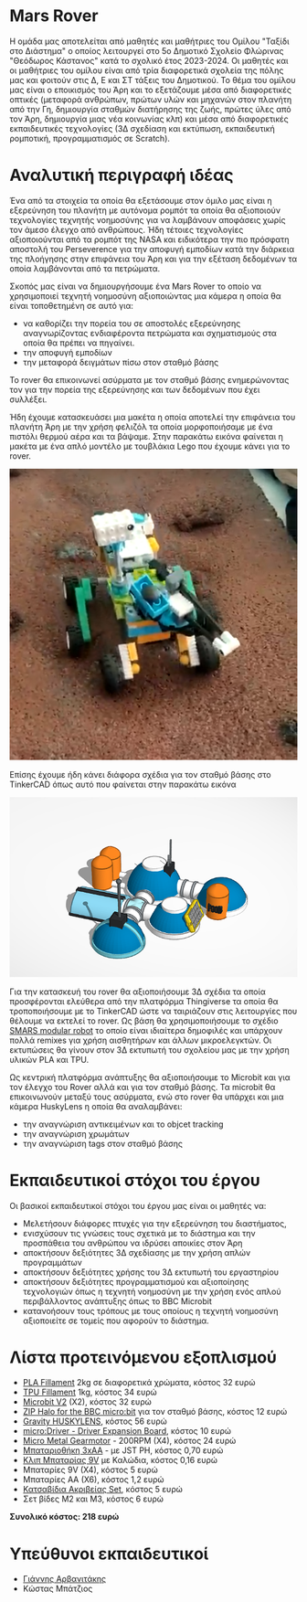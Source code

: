 
# Mars Rover
Η ομάδα μας αποτελείται από μαθητές και μαθήτριες του Ομίλου "Ταξίδι στο Διάστημα" ο οποίος λειτουργεί στο 5ο Δημοτικό Σχολείο Φλώρινας "Θεόδωρος Κάστανος" κατά το σχολικό έτος 2023-2024. Οι μαθητές και οι μαθήτριες του ομίλου είναι από τρία διαφορετικά σχολεία της πόλης μας και φοιτούν στις Δ, Ε και ΣΤ τάξεις του Δημοτικού. Το θέμα του ομίλου μας είναι ο εποικισμός του Άρη και το εξετάζουμε μέσα από διαφορετικές οπτικές (μεταφορά ανθρώπων, πρώτων υλών και μηχανών στον πλανήτη από την Γη, δημιουργία σταθμών διατήρησης της ζωής, πρώτες ύλες από τον Άρη, δημιουργία μιας νέα κοινωνίας κλπ) και μέσα από διαφορετικές εκπαιδευτικές τεχνολογίες (3Δ σχεδίαση και εκτύπωση, εκπαιδευτική ρομποτική, προγραμματισμός σε Scratch).
# Αναλυτική περιγραφή ιδέας
Ένα από τα στοιχεία τα οποία θα εξετάσουμε στον όμιλο μας είναι η εξερεύνηση του πλανήτη με αυτόνομα ρομπότ τα οποία θα αξιοποιούν τεχνολογίες τεχνητής νοημοσύνης για να λαμβάνουν αποφάσεις χωρίς τον άμεσο έλεγχο από ανθρώπους. Ήδη τέτοιες τεχνολογίες αξιοποιούνται από τα ρομπότ της NASA και ειδικότερα την πιο πρόσφατη αποστολή του Perseverence για την αποφυγή εμποδίων κατά την διάρκεια της πλοήγησης στην επιφάνεια του Άρη και για την εξέταση δεδομένων τα οποία λαμβάνονται από τα πετρώματα. 

Σκοπός μας είναι να δημιουργήσουμε ένα Mars Rover το οποίο να χρησιμοποιεί τεχνητή νοημοσύνη αξιοποιώντας μια κάμερα η οποία θα είναι τοποθετημένη σε αυτό για: 

 - να καθορίζει την πορεία του σε αποστολές εξερεύνησης αναγνωρίζοντας ενδιαφέροντα πετρώματα και σχηματισμούς στα οποία θα πρέπει να πηγαίνει. 
 - την αποφυγή εμποδίων
 - την μεταφορά δειγμάτων πίσω στον σταθμό βάσης

Το rover θα επικοινωνεί ασύρματα με τον σταθμό βάσης ενημερώνοντας τον για την πορεία της εξερεύνησης και των δεδομένων που έχει συλλέξει.

Ήδη έχουμε κατασκευάσει μια μακέτα η οποία αποτελεί την επιφάνεια του πλανήτη Άρη με την χρήση φελιζόλ τα οποία μορφοποιήσαμε με ένα πιστόλι θερμού αέρα και τα βάψαμε. Στην παρακάτω εικόνα φαίνεται η μακέτα με ένα απλό μοντέλο με τουβλάκια Lego που έχουμε κάνει για το rover.

![enter image description here](https://github.com/hackersppf/mars_rover/blob/main/fotos/lego%20rover.png?raw=true)

Επίσης έχουμε ήδη κάνει διάφορα σχέδια για τον σταθμό βάσης στο TinkerCAD όπως αυτό που φαίνεται στην παρακάτω εικόνα

![enter image description here](https://github.com/hackersppf/mars_rover/blob/main/fotos/base%20by%20jason.png?raw=true)

Για την κατασκευή του rover θα αξιοποιήσουμε 3Δ σχέδια τα οποία προσφέρονται ελεύθερα από την πλατφόρμα Thingiverse τα οποία θα τροποποιήσουμε με το TinkerCAD ώστε να ταιριάζουν στις λειτουργίες που θέλουμε να εκτελεί το rover. Ως βάση θα χρησιμοποιήσουμε το σχέδιο [SMARS modular robot](https://www.thingiverse.com/thing:2662828) το οποίο είναι ιδιαίτερα δημοφιλές και υπάρχουν πολλά remixes για χρήση αισθητήρων και άλλων μικροελεγκτών. Οι εκτυπώσεις θα γίνουν στον 3Δ εκτυπωτή του σχολείου μας με την χρήση υλικών PLA και TPU. 

Ως κεντρική πλατφόρμα ανάπτυξης θα αξιοποιήσουμε το Microbit και για τον έλεγχο του Rover αλλά και για τον σταθμό βάσης. Τα microbit θα επικοινωνούν μεταξύ τους ασύρματα, ενώ στο rover θα υπάρχει και μια κάμερα HuskyLens η οποία θα αναλαμβάνει:

 - την αναγνώριση αντικειμένων και το objcet tracking
 - την αναγνώριση χρωμάτων
 - την αναγνώριση tags στον σταθμό βάσης

# Eκπαιδευτικοί στόχοι του έργου
Οι βασικοί εκπαιδευτικοί στόχοι του έργου μας είναι οι μαθητές να:
 - Μελετήσουν διάφορες πτυχές για την εξερεύνηση του διαστήματος,
 - ενισχύσουν τις γνώσεις τους σχετικά με το διάστημα και την προσπάθεια του ανθρώπου να ιδρύσει αποικίες στον Άρη
 - αποκτήσουν δεξιότητες 3Δ σχεδίασης με την χρήση απλών προγραμμάτων
 - αποκτήσουν δεξιότητες χρήσης του 3Δ εκτυπωτή του εργαστηρίου
 - αποκτήσουν δεξιότητες προγραμματισμού και αξιοποίησης τεχνολογιών όπως η τεχνητή νοημοσύνη με την χρήση ενός απλού περιβάλλοντος ανάπτυξης όπως το BBC Microbit
 - κατανοήσουν τους τρόπους με τους οποίους η τεχνητή νοημοσύνη αξιοποιείτε σε τομείς που αφορούν το διάστημα.
# Λίστα προτεινόμενου εξοπλισμού
 - [PLA Fillament](https://grobotronics.com/creality-cr-pla-filament-1.75mm-1kg-grey.html) 2kg σε διαφορετικά χρώματα, κόστος 32 ευρώ
 - [TPU Fillament](https://grobotronics.com/3d-printer-filament-devil-tpu-1.75mm-white-1kg.html) 1kg, κόστος 34 ευρώ
 - [Microbit V2](https://grobotronics.com/bbc-micro-bit-v2-board.html) (X2), κόστος 32 ευρώ
 - [ZIP Halo for the BBC micro:bit](https://grobotronics.com/zip-halo-for-the-bbc-micro-bit.html) για τον σταθμό βάσης, κόστος 12 ευρώ
 - [Gravity HUSKYLENS](https://grobotronics.com/gravity-huskylens-an-easy-to-use-ai-machine-vision-sensor.html), κόστος 56 ευρώ
 - [micro:Driver - Driver Expansion Board](https://grobotronics.com/micro-driver-driver-expansion-board.html), κόστος 10 ευρώ
 - [Micro Metal Gearmotor](https://grobotronics.com/micro-metal-gearmotor-200rpm-12v.html) - 200RPM (X4), κόστος 24 ευρώ
 - [Μπαταριοθήκη 3xAA](https://grobotronics.com/battery-holder-3xaa-with-jst-ph-no-cover.html) - με JST PH, κόστος 0,70 ευρώ
 - [Κλιπ Μπαταρίας 9V](https://grobotronics.com/battery-clip-9v-wires.html) με Καλώδια, κόστος 0,16 ευρώ
 - Μπαταρίες 9V (X4), κόστος 5 ευρώ
 - Μπαταρίες ΑΑ (Χ6), κόστος 1,2 ευρώ
 - [Κατσαβίδια Ακριβείας Set](https://grobotronics.com/katsabidia-akribeias-set-6tmkh.-8pk-509.html), κόστος 5 ευρώ
 - Σετ βίδες Μ2 και Μ3, κόστος 6 ευρώ

**Συνολικό κόστος: 218 ευρώ**
# Υπεύθυνοι εκπαιδευτικοί

 - [Γιάννης Αρβανιτάκης](https://ioarvanit.gr/)
 - Κώστας Μπάτζιος
